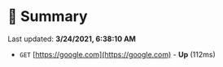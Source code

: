 # 📖 Summary
Last updated: **3/24/2021, 6:38:10 AM**

- `GET` [https://google.com](https://google.com) - **Up** (112ms)

